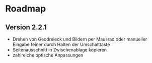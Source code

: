 # Roadmap

## Version 2.2.1
- Drehen von Geodreieck und Bildern per Mausrad oder manueller Eingabe feiner durch Halten der Umschalttaste
- Seitenausschnitt in Zwischenablage kopieren
- zahlreiche optische Anpassungen
